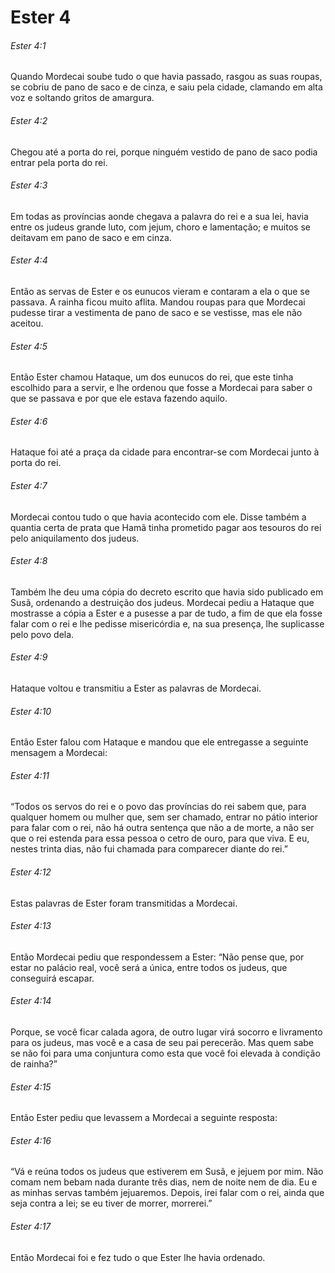 # Ester 4

###### Ester 4:1

Quando Mordecai soube tudo o que havia passado, rasgou as suas roupas, se cobriu de pano de saco e de cinza, e saiu pela cidade, clamando em alta voz e soltando gritos de amargura.

###### Ester 4:2

Chegou até a porta do rei, porque ninguém vestido de pano de saco podia entrar pela porta do rei.

###### Ester 4:3

Em todas as províncias aonde chegava a palavra do rei e a sua lei, havia entre os judeus grande luto, com jejum, choro e lamentação; e muitos se deitavam em pano de saco e em cinza.

###### Ester 4:4

Então as servas de Ester e os eunucos vieram e contaram a ela o que se passava. A rainha ficou muito aflita. Mandou roupas para que Mordecai pudesse tirar a vestimenta de pano de saco e se vestisse, mas ele não aceitou.

###### Ester 4:5

Então Ester chamou Hataque, um dos eunucos do rei, que este tinha escolhido para a servir, e lhe ordenou que fosse a Mordecai para saber o que se passava e por que ele estava fazendo aquilo.

###### Ester 4:6

Hataque foi até a praça da cidade para encontrar-se com Mordecai junto à porta do rei.

###### Ester 4:7

Mordecai contou tudo o que havia acontecido com ele. Disse também a quantia certa de prata que Hamã tinha prometido pagar aos tesouros do rei pelo aniquilamento dos judeus.

###### Ester 4:8

Também lhe deu uma cópia do decreto escrito que havia sido publicado em Susã, ordenando a destruição dos judeus. Mordecai pediu a Hataque que mostrasse a cópia a Ester e a pusesse a par de tudo, a fim de que ela fosse falar com o rei e lhe pedisse misericórdia e, na sua presença, lhe suplicasse pelo povo dela.

###### Ester 4:9

Hataque voltou e transmitiu a Ester as palavras de Mordecai.

###### Ester 4:10

Então Ester falou com Hataque e mandou que ele entregasse a seguinte mensagem a Mordecai:

###### Ester 4:11

“Todos os servos do rei e o povo das províncias do rei sabem que, para qualquer homem ou mulher que, sem ser chamado, entrar no pátio interior para falar com o rei, não há outra sentença que não a de morte, a não ser que o rei estenda para essa pessoa o cetro de ouro, para que viva. E eu, nestes trinta dias, não fui chamada para comparecer diante do rei.”

###### Ester 4:12

Estas palavras de Ester foram transmitidas a Mordecai.

###### Ester 4:13

Então Mordecai pediu que respondessem a Ester: “Não pense que, por estar no palácio real, você será a única, entre todos os judeus, que conseguirá escapar.

###### Ester 4:14

Porque, se você ficar calada agora, de outro lugar virá socorro e livramento para os judeus, mas você e a casa de seu pai perecerão. Mas quem sabe se não foi para uma conjuntura como esta que você foi elevada à condição de rainha?”

###### Ester 4:15

Então Ester pediu que levassem a Mordecai a seguinte resposta:

###### Ester 4:16

“Vá e reúna todos os judeus que estiverem em Susã, e jejuem por mim. Não comam nem bebam nada durante três dias, nem de noite nem de dia. Eu e as minhas servas também jejuaremos. Depois, irei falar com o rei, ainda que seja contra a lei; se eu tiver de morrer, morrerei.”

###### Ester 4:17

Então Mordecai foi e fez tudo o que Ester lhe havia ordenado.

